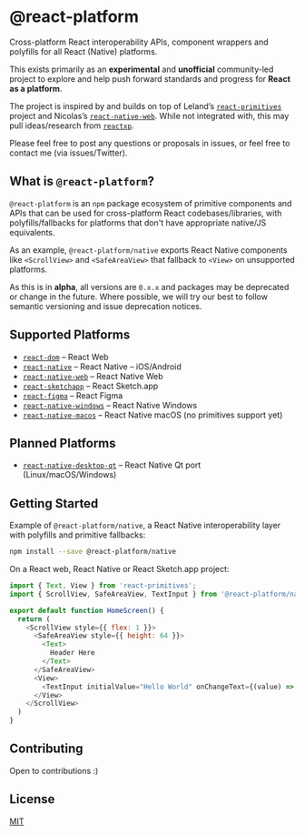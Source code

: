 # @react-platform

Cross-platform React interoperability APIs, component wrappers and polyfills for all React (Native) platforms.

This exists primarily as an **experimental** and **unofficial** community-led project to explore and help push forward standards and progress for **React as a platform**.

The project is inspired by and builds on top of Leland’s [`react-primitives`](https://github.com/lelandrichardson/react-primitives) project and Nicolas’s [`react-native-web`](https://github.com/necolas/react-native-web). While not integrated with, this may pull ideas/research from [`reactxp`](https://github.com/microsoft/reactxp).

Please feel free to post any questions or proposals in issues, or feel free to contact me (via issues/Twitter).

## What is `@react-platform`?

`@react-platform` is an `npm` package ecosystem of primitive components and APIs that can be used for cross-platform React codebases/libraries, with polyfills/fallbacks for platforms that don't have appropriate native/JS equivalents. 

As an example, `@react-platform/native` exports React Native components like `<ScrollView>` and `<SafeAreaView>` that fallback to `<View>` on unsupported platforms.

As this is in **alpha**, all versions are `0.x.x` and packages may be deprecated or change in the future. Where possible, we will try our best to follow semantic versioning and issue deprecation notices.

## Supported Platforms

- [`react-dom`](https://github.com/facebook/react/tree/master/packages/react-dom) – React Web
- [`react-native`](https://github.com/facebook/react-native) – React Native – iOS/Android
- [`react-native-web`](https://github.com/necolas/react-native-web) – React Native Web
- [`react-sketchapp`](https://github.com/airbnb/react-sketchapp) – React Sketch.app
- [`react-figma`](https://github.com/react-figma/react-figma) – React Figma
- [`react-native-windows`](https://github.com/microsoft/react-native-windows) – React Native Windows
- [`react-native-macos`](https://github.com/microsoft/react-native-macos) – React Native macOS (no primitives support yet)

## Planned Platforms

- [`react-native-desktop-qt`](https://github.com/status-im/react-native-desktop-qt) – React Native Qt port (Linux/macOS/Windows)

## Getting Started

Example of `@react-platform/native`, a React Native interoperability layer with polyfills and primitive fallbacks:

```sh
npm install --save @react-platform/native
```

On a React web, React Native or React Sketch.app project:

```js
import { Text, View } from 'react-primitives';
import { ScrollView, SafeAreaView, TextInput } from '@react-platform/native';

export default function HomeScreen() {
  return (
    <ScrollView style={{ flex: 1 }}>
      <SafeAreaView style={{ height: 64 }}>
        <Text>
          Header Here
        </Text>
      </SafeAreaView>
      <View>
        <TextInput initialValue="Hello World" onChangeText={(value) => console.log(value)}>
      </View>
    </ScrollView>
  )
}
```


## Contributing

Open to contributions :)

## License

[MIT](./LICENSE.md)

